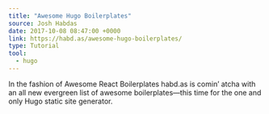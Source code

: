 ```yaml
---
title: "Awesome Hugo Boilerplates"
source: Josh Habdas
date: 2017-10-08 08:47:00 +0000
link: https://habd.as/awesome-hugo-boilerplates/
type: Tutorial
tool:
  - hugo
---
```

In the fashion of Awesome React Boilerplates habd.as is comin’ atcha with an all new evergreen list of awesome boilerplates—this time for the one and only Hugo static site generator.
